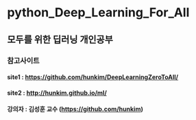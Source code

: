 # python_Deep_Learning_For_All

## 모두를 위한 딥러닝 개인공부 

### 참고사이트
#### site1 : https://github.com/hunkim/DeepLearningZeroToAll/
#### site2 : http://hunkim.github.io/ml/
#### 강의자 : 김성훈 교수 (https://github.com/hunkim)
